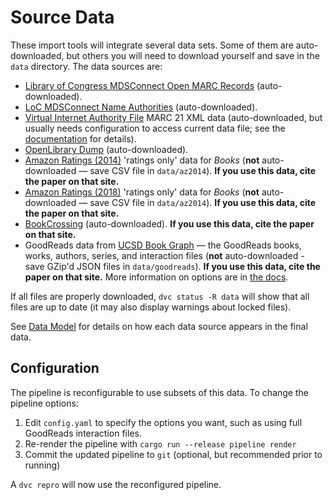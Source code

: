 # Source Data

These import tools will integrate several data sets. Some of them are auto-downloaded, but others you will
need to download yourself and save in the `data` directory.  The data sources are:

-   [Library of Congress MDSConnect Open MARC Records](https://www.loc.gov/cds/products/MDSConnect-books_all.html) (auto-downloaded).
-   [LoC MDSConnect Name Authorities](https://www.loc.gov/cds/products/MDSConnect-name_authorities.html) (auto-downloaded).
-   [Virtual Internet Authority File](http://viaf.org/viaf/data/) MARC 21 XML data (auto-downloaded, but usually needs configuration to access current data file; see the [documentation](../data/viaf) for details).
-   [OpenLibrary Dump](https://openlibrary.org/developers/dumps) (auto-downloaded).
-   [Amazon Ratings (2014)](http://jmcauley.ucsd.edu/data/amazon/) 'ratings only' data for _Books_ (**not** auto-downloaded — save CSV file in `data/az2014`).  **If you use this data, cite the paper on that site.**
-   [Amazon Ratings (2018)](https://nijianmo.github.io/amazon/index.html) 'ratings only' data for _Books_ (**not** auto-downloaded — save CSV file in `data/az2014`).  **If you use this data, cite the paper on that site.**
-   [BookCrossing](http://www2.informatik.uni-freiburg.de/~cziegler/BX/) (auto-downloaded). **If you use this data, cite the paper on that site.**
-   GoodReads data from [UCSD Book Graph](https://mengtingwan.github.io/data/goodreads) — the GoodReads books, works, authors, series, and interaction files (**not** auto-downloaded - save GZip'd JSON files in `data/goodreads`).  **If you use this data, cite the paper on that site.**  More information on options are in [the docs](../data/goodreads).

If all files are properly downloaded, `dvc status -R data` will show that all files are up to date (it may also display warnings about locked files).

See [Data Model](../data/) for details on how each data source appears in the final data.

## Configuration

The pipeline is reconfigurable to use subsets of this data.  To change the pipeline options:

1.  Edit `config.yaml` to specify the options you want, such as using full GoodReads interaction files.
2.  Re-render the pipeline with `cargo run --release pipeline render`
3.  Commit the updated pipeline to `git` (optional, but recommended prior to running)

A `dvc repro` will now use the reconfigured pipeline.
